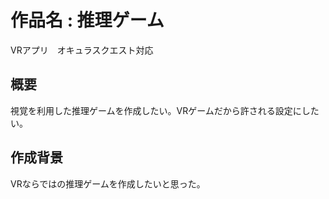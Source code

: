 # 作品名 : 推理ゲーム
VRアプリ　オキュラスクエスト対応

## 概要
視覚を利用した推理ゲームを作成したい。VRゲームだから許される設定にしたい。

## 作成背景
VRならではの推理ゲームを作成したいと思った。



